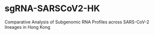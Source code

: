 # sgRNA-SARSCoV2-HK
Comparative Analysis of Subgenomic RNA Profiles across SARS-CoV-2 lineages in Hong Kong
